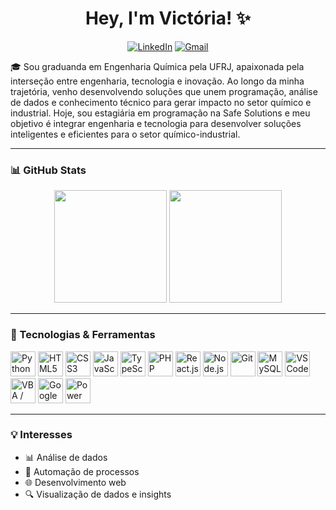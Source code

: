 <h1 align="center">Hey, I'm Victória! ✨</h1>

<p align="center">
  <a href="https://www.linkedin.com/in/vict%C3%B3ria-barros12/" target="_blank"><img src="https://img.shields.io/badge/LinkedIn-blue?style=for-the-badge&logo=linkedin&logoColor=white" alt="LinkedIn"/></a>
  <a href="mailto:viccruzbarros@gmail.com"><img src="https://img.shields.io/badge/Gmail-D14836?style=for-the-badge&logo=gmail&logoColor=white" alt="Gmail"/></a>
</p>

<p align="center">

🎓 Sou graduanda em Engenharia Química pela UFRJ, apaixonada pela interseção entre engenharia, tecnologia e inovação. Ao longo da minha trajetória, venho desenvolvendo soluções que unem programação, análise de dados e conhecimento técnico para gerar impacto no setor químico e industrial.
 Hoje, sou estagiária em programação na Safe Solutions e meu objetivo é integrar engenharia e tecnologia para desenvolver soluções inteligentes e eficientes para o setor químico-industrial.
</p>

---


### 📊 GitHub Stats

<p align="center">
  <img height="180em" src="https://github-readme-stats.vercel.app/api?username=Toribrrs&show_icons=true&theme=radical"/>
  <img height="180em" src="https://github-readme-stats.vercel.app/api/top-langs/?username=Toribrrs&layout=compact&theme=radical"/>
</p>

---

### 🚀 Tecnologias & Ferramentas

<p align="left">
  <img src="https://cdn.jsdelivr.net/gh/devicons/devicon/icons/python/python-original.svg" title="Python" width="40" height="40"/>
  <img src="https://cdn.jsdelivr.net/gh/devicons/devicon/icons/html5/html5-original.svg" title="HTML5" width="40" height="40"/>
  <img src="https://cdn.jsdelivr.net/gh/devicons/devicon/icons/css3/css3-original.svg" title="CSS3" width="40" height="40"/>
  <img src="https://cdn.jsdelivr.net/gh/devicons/devicon/icons/javascript/javascript-original.svg" title="JavaScript" width="40" height="40"/>
  <img src="https://cdn.jsdelivr.net/gh/devicons/devicon/icons/typescript/typescript-original.svg" title="TypeScript" width="40" height="40"/>
  <img src="https://cdn.jsdelivr.net/gh/devicons/devicon/icons/php/php-original.svg" title="PHP" width="40" height="40"/>
  <img src="https://cdn.jsdelivr.net/gh/devicons/devicon/icons/react/react-original.svg" title="React.js" width="40" height="40"/>
  <img src="https://cdn.jsdelivr.net/gh/devicons/devicon/icons/nodejs/nodejs-original.svg" title="Node.js" width="40" height="40"/>
  <img src="https://cdn.jsdelivr.net/gh/devicons/devicon/icons/git/git-original.svg" title="Git" width="40" height="40"/>
  <img src="https://cdn.jsdelivr.net/gh/devicons/devicon/icons/mysql/mysql-original.svg" title="MySQL" width="40" height="40"/>
  <img src="https://cdn.jsdelivr.net/gh/devicons/devicon/icons/vscode/vscode-original.svg" title="VS Code" width="40" height="40"/>
  <img src="https://img.icons8.com/color/48/000000/microsoft-excel-2019--v1.png" title="VBA / Microsoft Excel" width="40" height="40"/> 
  <img src="https://cdn.jsdelivr.net/gh/devicons/devicon/icons/googlecloud/googlecloud-original.svg" title="Google Apps Script" width="40" height="40"/>
  <img src="https://img.icons8.com/color/48/000000/power-bi.png" title="Power BI" width="40" height="40"/>
</p>

---

### 💡 Interesses

- 📊 Análise de dados
- 🧠 Automação de processos
- 🌐 Desenvolvimento web
- 🔍 Visualização de dados e insights
